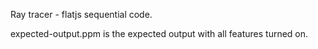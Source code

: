 Ray tracer - flatjs sequential code.

expected-output.ppm is the expected output with all features turned on.
